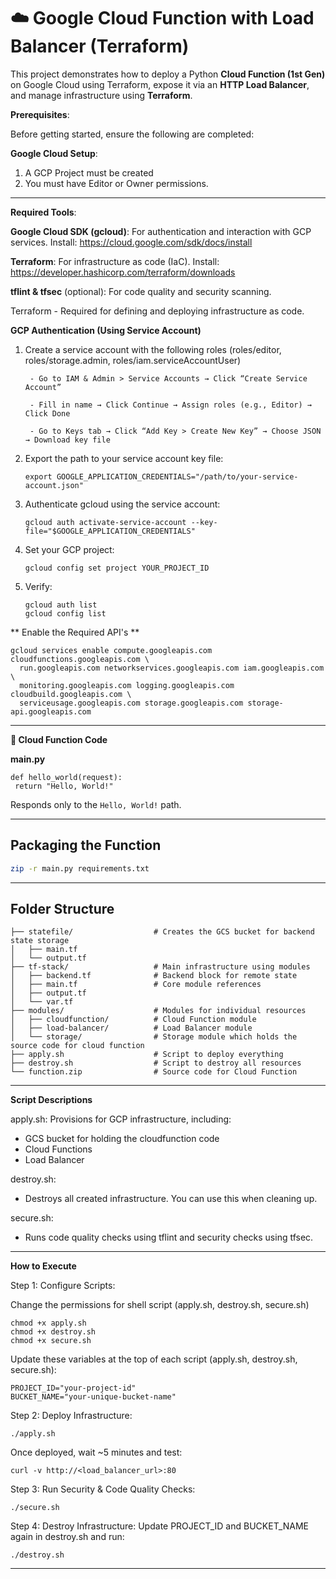 # **☁️ Google Cloud Function with Load Balancer (Terraform)**

This project demonstrates how to deploy a Python **Cloud Function (1st Gen)** on Google Cloud using Terraform, expose it via an **HTTP Load Balancer**, and manage infrastructure using **Terraform**.

**Prerequisites**:

Before getting started, ensure the following are completed:

**Google Cloud Setup**:
 1. A GCP Project must be created
 2. You must have Editor or Owner permissions.

---

**Required Tools**:

**Google Cloud SDK (gcloud)**: 
For authentication and interaction with GCP services. Install: https://cloud.google.com/sdk/docs/install

**Terraform**:
For infrastructure as code (IaC). Install: https://developer.hashicorp.com/terraform/downloads

**tflint & tfsec** (optional): For code quality and security scanning.

Terraform - Required for defining and deploying infrastructure as code.

**GCP Authentication (Using Service Account)**

1. Create a service account with the following roles (roles/editor, roles/storage.admin, roles/iam.serviceAccountUser)
   ```
    - Go to IAM & Admin > Service Accounts → Click “Create Service Account”
 
    - Fill in name → Click Continue → Assign roles (e.g., Editor) → Click Done
 
    - Go to Keys tab → Click “Add Key > Create New Key” → Choose JSON → Download key file
    ```
2. Export the path to your service account key file:
   ```
   export GOOGLE_APPLICATION_CREDENTIALS="/path/to/your-service-account.json"
   ```
3. Authenticate gcloud using the service account:
   ```
   gcloud auth activate-service-account --key-file="$GOOGLE_APPLICATION_CREDENTIALS"
   ```
4. Set your GCP project:
   ```
   gcloud config set project YOUR_PROJECT_ID
   ```
5. Verify:
   ```
   gcloud auth list
   gcloud config list
   ```

** Enable the Required API's **
```
gcloud services enable compute.googleapis.com cloudfunctions.googleapis.com \
  run.googleapis.com networkservices.googleapis.com iam.googleapis.com \
  monitoring.googleapis.com logging.googleapis.com cloudbuild.googleapis.com \
  serviceusage.googleapis.com storage.googleapis.com storage-api.googleapis.com
```

---

   **🧠 Cloud Function Code**

   **main.py**
   ```
   def hello_world(request):
    return "Hello, World!"
   ```

   Responds only to the `Hello, World!` path.

---

##  Packaging the Function

```bash
zip -r main.py requirements.txt
```

---

## Folder Structure
```
├── statefile/                  # Creates the GCS bucket for backend state storage
│   ├── main.tf
│   └── output.tf
├── tf-stack/                   # Main infrastructure using modules
│   ├── backend.tf              # Backend block for remote state
│   ├── main.tf                 # Core module references
│   ├── output.tf
│   └── var.tf
├── modules/                    # Modules for individual resources
│   ├── cloudfunction/          # Cloud Function module
│   ├── load-balancer/          # Load Balancer module
│   └── storage/                # Storage module which holds the source code for cloud function
├── apply.sh                    # Script to deploy everything
├── destroy.sh                  # Script to destroy all resources
└── function.zip                # Source code for Cloud Function
```
---

**Script Descriptions**

apply.sh: Provisions for GCP infrastructure, including:
 - GCS bucket for holding the cloudfunction code
 - Cloud Functions
 - Load Balancer

destroy.sh:
 - Destroys all created infrastructure. You can use this when cleaning up.

secure.sh:
 - Runs code quality checks using tflint and security checks using tfsec.

---

**How to Execute**

Step 1: Configure Scripts:

Change the permissions for shell script (apply.sh, destroy.sh, secure.sh)
```
chmod +x apply.sh
chmod +x destroy.sh
chmod +x secure.sh
```
Update these variables at the top of each script (apply.sh, destroy.sh, secure.sh):
 ```
 PROJECT_ID="your-project-id"
 BUCKET_NAME="your-unique-bucket-name"
 ```
Step 2: Deploy Infrastructure:
 ```
 ./apply.sh
 ```
Once deployed, wait ~5 minutes and test:
 ```
curl -v http://<load_balancer_url>:80
```
Step 3: Run Security & Code Quality Checks:
```
./secure.sh
```
Step 4: Destroy Infrastructure:
Update PROJECT_ID and BUCKET_NAME again in destroy.sh and run:
```
./destroy.sh
```

---

